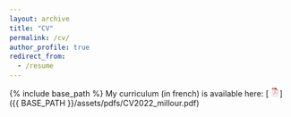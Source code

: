 ```yaml
---
layout: archive
title: "CV"
permalink: /cv/
author_profile: true
redirect_from:
  - /resume
---
```


{% include base_path %}
My curriculum (in french) is available here:  [ ![Pdf](../icons16/pdf-icon.png)]({{ BASE_PATH }}/assets/pdfs/CV2022_millour.pdf)
